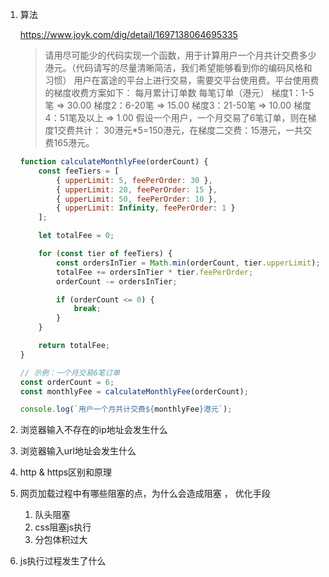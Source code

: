 

1. 算法

   https://www.joyk.com/dig/detail/1697138064695335

   > 请用尽可能少的代码实现一个函数，用于计算用户一个月共计交费多少港元。（代码请写的尽量清晰简洁，我们希望能够看到你的编码风格和习惯） 用户在富途的平台上进行交易，需要交平台使用费。平台使用费的梯度收费方案如下： 每月累计订单数 每笔订单（港元） 梯度1：1-5笔 => 30.00 梯度2：6-20笔 => 15.00 梯度3：21-50笔 => 10.00 梯度4：51笔及以上 => 1.00 假设一个用户，一个月交易了6笔订单，则在梯度1交费共计： 30港元*5=150港元，在梯度二交费：15港元，一共交费165港元。

   ```javascript
   function calculateMonthlyFee(orderCount) {
       const feeTiers = [
           { upperLimit: 5, feePerOrder: 30 },
           { upperLimit: 20, feePerOrder: 15 },
           { upperLimit: 50, feePerOrder: 10 },
           { upperLimit: Infinity, feePerOrder: 1 }
       ];
   
       let totalFee = 0;
   
       for (const tier of feeTiers) {
           const ordersInTier = Math.min(orderCount, tier.upperLimit);
           totalFee += ordersInTier * tier.feePerOrder;
           orderCount -= ordersInTier;
   
           if (orderCount <= 0) {
               break;
           }
       }
   
       return totalFee;
   }
   
   // 示例：一个月交易6笔订单
   const orderCount = 6;
   const monthlyFee = calculateMonthlyFee(orderCount);
   
   console.log(`用户一个月共计交费${monthlyFee}港元`);
   
   ```

   

2. 浏览器输入不存在的ip地址会发生什么

3. 浏览器输入url地址会发生什么

4. http & https区别和原理

5. 网页加载过程中有哪些阻塞的点，为什么会造成阻塞 ， 优化手段

   1. 队头阻塞
   2. css阻塞js执行
   3. 分包体积过大

6. js执行过程发生了什么